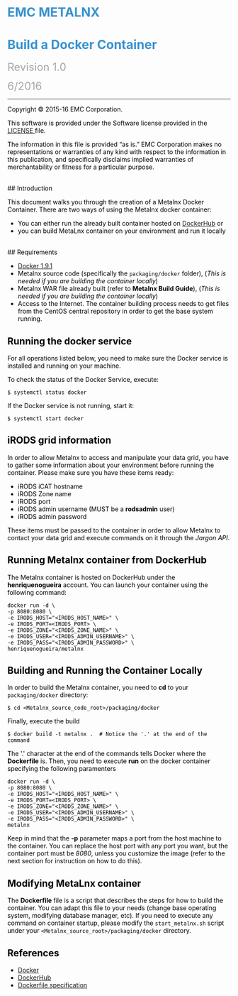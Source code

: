 <font color="#3892CF"> EMC METALNX
===================================

<font color="#3892CF"> Build a Docker Container
=========================================

<font color="#A6A6A6"> <font size=+2> Revision 1.0 

6/2016 </font>

----------------------------------

<font color="#000000">

Copyright © 2015-16 EMC Corporation.

This software is provided under the Software license provided in the <a href="LICENSE"> LICENSE </a> file.

The information in this file is provided “as is.” EMC Corporation makes no representations or warranties of any kind with respect to the information in this publication, and specifically disclaims implied warranties of merchantability or fitness for a particular purpose. 

<font color="#000000"> 

<br>
## Introduction </font> <a name="introduction"></a>


This document walks you through the creation of a Metalnx Docker Container. There are two ways of using the Metalnx docker container:

* You can either run the already built container hosted on [DockerHub][dockerhub-metalnx] or
* you can build MetaLnx container on your environment and run it locally

<br>
## Requirements <a name="requirements"></a>

* [Docker 1.9.1][docker]
* Metalnx source code (specifically the `packaging/docker` folder), (*This is needed if you are building the container locally*)
* Metalnx WAR file already built (refer to **Metalnx Build Guide**), (*This is needed if you are building the container locally*)
* Access to the Internet. The container building process needs to get files from the CentOS central repository in order to get the base system running.

## Running the docker service
For all operations listed below, you need to make sure the Docker service is installed and running on your machine.

To check the status of the Docker Service, execute:

    $ systemctl status docker

If the Docker service is not running, start it:

    $ systemctl start docker

## iRODS grid information
In order to allow Metalnx to access and manipulate your data grid, you have to gather some information about your environment before running the container. Please make sure you have these items ready:

* iRODS iCAT hostname
* iRODS Zone name
* iRODS port
* iRODS admin username (MUST be a **rodsadmin** user)
* iRODS admin password

These items must be passed to the container in order to allow Metalnx to contact your data grid and execute commands on it through the *Jargon API*. 

## Running Metalnx container from DockerHub
The Metalnx container is hosted on DockerHub under the **henriquenogueira** account. You can launch your container using the following command:


    docker run -d \
    -p 8080:8080 \
    -e IRODS_HOST="<IRODS_HOST_NAME>" \
    -e IRODS_PORT=<IRODS_PORT> \
    -e IRODS_ZONE="<IRODS_ZONE_NAME>" \
    -e IRODS_USER="<IRODS_ADMIN_USERNAME>" \
    -e IRODS_PASS="<IRODS_ADMIN_PASSWORD>" \
    henriquenogueira/metalnx

## Building and Running the Container Locally
In order to build the Metalnx container, you need to **cd** to your `packaging/docker` directory:

    $ cd <Metalnx_source_code_root>/packaging/docker

Finally, execute the build

    $ docker build -t metalnx .  # Notice the '.' at the end of the command

The '.' character at the end of the commands tells Docker where the **Dockerfile** is. Then, you need to execute **run** on the docker container specifying the following paramenters

    docker run -d \
    -p 8080:8080 \
    -e IRODS_HOST="<IRODS_HOST_NAME>" \
    -e IRODS_PORT=<IRODS_PORT> \
    -e IRODS_ZONE="<IRODS_ZONE_NAME>" \
    -e IRODS_USER="<IRODS_ADMIN_USERNAME>" \
    -e IRODS_PASS="<IRODS_ADMIN_PASSWORD>" \
    metalnx

Keep in mind that the **-p** parameter maps a port from the host machine to the container. You can replace the host port with any port you want, but the container port must be *8080*, unless you customize the image (refer to the next section for instruction on how to do this).

## Modifying MetaLnx container
The **Dockerfile** file is a script that describes the steps for how to build the container. You can adapt this file to your needs (change base operating system, modifying database manager, etc). If you need to execute any command on  container startup, please modify the `start_metalnx.sh` script under your `<Metalnx_source_root>/packaging/docker` directory.

## References
* [Docker][docker]
* [DockerHub][dockerhub]
* [Dockerfile specification][dockerfile]

[docker]: https://www.docker.com/
[dockerhub]: https://hub.docker.com/
[dockerfile]: https://docs.docker.com/engine/reference/builder/
[dockerhub-metalnx]: https://hub.docker.com/r/henriquenogueira/metalnx/